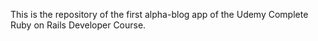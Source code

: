 This is the repository of the first alpha-blog app of the Udemy Complete Ruby on Rails Developer Course.
